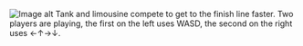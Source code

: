 ![Image alt](https://play-static.unity.com/20211223/p/images/423d2047-c783-4f6a-898c-e4e03138fcd0_1.png) 
Tank and limousine compete to get to the finish line faster. Two players are playing, the first on the left uses WASD, the second on the right uses ←↑→↓.
